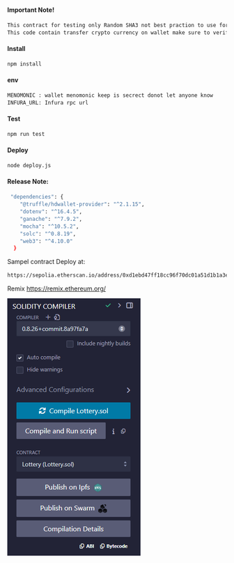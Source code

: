 #### Important Note!
```sh
This contract for testing only Random SHA3 not best praction to use for prodction Enviroment
This code contain transfer crypto currency on wallet make sure to verify funtion before compile
```

#### Install
```sh
npm install
```
#### env 
```sh
MENOMONIC : wallet menomonic keep is secrect donot let anyone know
INFURA_URL: Infura rpc url
```

#### Test
```sh
npm run test
```
####  Deploy 
```sh
node deploy.js
```

####  Release Note:
```sh
 "dependencies": {
    "@truffle/hdwallet-provider": "^2.1.15",
    "dotenv": "^16.4.5",
    "ganache": "^7.9.2",
    "mocha": "^10.5.2",
    "solc": "^0.8.19",
    "web3": "^4.10.0"
  }
```

Sampel contract Deploy at:
 ```sh 
https://sepolia.etherscan.io/address/0xd1ebd47ff18cc96f70dc01a51d1b1a3e8f133b87
 ```

Remix
https://remix.ethereum.org/

![alt text](image.png)
